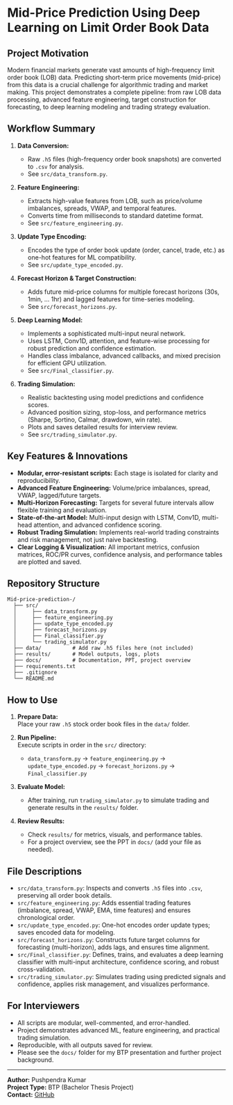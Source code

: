# Mid-Price Prediction Using Deep Learning on Limit Order Book Data

## Project Motivation

Modern financial markets generate vast amounts of high-frequency limit order book (LOB) data. Predicting short-term price movements (mid-price) from this data is a crucial challenge for algorithmic trading and market making. This project demonstrates a complete pipeline: from raw LOB data processing, advanced feature engineering, target construction for forecasting, to deep learning modeling and trading strategy evaluation.

## Workflow Summary

1. **Data Conversion:** 
   - Raw `.h5` files (high-frequency order book snapshots) are converted to `.csv` for analysis.
   - See `src/data_transform.py`.

2. **Feature Engineering:**  
   - Extracts high-value features from LOB, such as price/volume imbalances, spreads, VWAP, and temporal features.
   - Converts time from milliseconds to standard datetime format.
   - See `src/feature_engineering.py`.

3. **Update Type Encoding:**  
   - Encodes the type of order book update (order, cancel, trade, etc.) as one-hot features for ML compatibility.
   - See `src/update_type_encoded.py`.

4. **Forecast Horizon & Target Construction:**  
   - Adds future mid-price columns for multiple forecast horizons (30s, 1min, ... 1hr) and lagged features for time-series modeling.
   - See `src/forecast_horizons.py`.

5. **Deep Learning Model:**  
   - Implements a sophisticated multi-input neural network.  
   - Uses LSTM, Conv1D, attention, and feature-wise processing for robust prediction and confidence estimation.
   - Handles class imbalance, advanced callbacks, and mixed precision for efficient GPU utilization.
   - See `src/Final_classifier.py`.

6. **Trading Simulation:**  
   - Realistic backtesting using model predictions and confidence scores.
   - Advanced position sizing, stop-loss, and performance metrics (Sharpe, Sortino, Calmar, drawdown, win rate).
   - Plots and saves detailed results for interview review.
   - See `src/trading_simulator.py`.

## Key Features & Innovations

- **Modular, error-resistant scripts:** Each stage is isolated for clarity and reproducibility.
- **Advanced Feature Engineering:** Volume/price imbalances, spread, VWAP, lagged/future targets.
- **Multi-Horizon Forecasting:** Targets for several future intervals allow flexible training and evaluation.
- **State-of-the-art Model:** Multi-input design with LSTM, Conv1D, multi-head attention, and advanced confidence scoring.
- **Robust Trading Simulation:** Implements real-world trading constraints and risk management, not just naive backtesting.
- **Clear Logging & Visualization:** All important metrics, confusion matrices, ROC/PR curves, confidence analysis, and performance tables are plotted and saved.

## Repository Structure

```
Mid-price-prediction-/
  ├── src/
  │     ├── data_transform.py
  │     ├── feature_engineering.py
  │     ├── update_type_encoded.py
  │     ├── forecast_horizons.py
  │     ├── Final_classifier.py
  │     └── trading_simulator.py
  ├── data/          # Add raw .h5 files here (not included)
  ├── results/       # Model outputs, logs, plots
  ├── docs/          # Documentation, PPT, project overview
  ├── requirements.txt
  ├── .gitignore
  └── README.md
```

## How to Use

1. **Prepare Data:**  
   Place your raw `.h5` stock order book files in the `data/` folder.

2. **Run Pipeline:**  
   Execute scripts in order in the `src/` directory:
   - `data_transform.py` → `feature_engineering.py` → `update_type_encoded.py` → `forecast_horizons.py` → `Final_classifier.py`

3. **Evaluate Model:**  
   - After training, run `trading_simulator.py` to simulate trading and generate results in the `results/` folder.

4. **Review Results:**  
   - Check `results/` for metrics, visuals, and performance tables.
   - For a project overview, see the PPT in `docs/` (add your file as needed).

## File Descriptions

- `src/data_transform.py`: Inspects and converts `.h5` files into `.csv`, preserving all order book details.
- `src/feature_engineering.py`: Adds essential trading features (imbalance, spread, VWAP, EMA, time features) and ensures chronological order.
- `src/update_type_encoded.py`: One-hot encodes order update types; saves encoded data for modeling.
- `src/forecast_horizons.py`: Constructs future target columns for forecasting (multi-horizon), adds lags, and ensures time alignment.
- `src/Final_classifier.py`: Defines, trains, and evaluates a deep learning classifier with multi-input architecture, confidence scoring, and robust cross-validation.
- `src/trading_simulator.py`: Simulates trading using predicted signals and confidence, applies risk management, and visualizes performance.

## For Interviewers

- All scripts are modular, well-commented, and error-handled.
- Project demonstrates advanced ML, feature engineering, and practical trading simulation.
- Reproducible, with all outputs saved for review.
- Please see the `docs/` folder for my BTP presentation and further project background.

---

**Author:** Pushpendra Kumar  
**Project Type:** BTP (Bachelor Thesis Project)  
**Contact:** [GitHub](https://github.com/pushpendra0003)